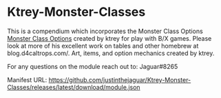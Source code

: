 # Ktrey-Monster-Classes
This is a compendium which incorporates the Monster Class Options [Monster Class Options](https://blog.d4caltrops.com/2021/11/monster-character-class-options.html) created by ktrey for play with B/X games. Please look at more of his excellent work on tables and other homebrew at blog.d4caltrops.com/. Art, items, and option mechanics created by ktrey.

For any questions on the module reach out to: Jaguar#8265

Manifest URL: https://github.com/justinthejaguar/Ktrey-Monster-Classes/releases/latest/download/module.json
